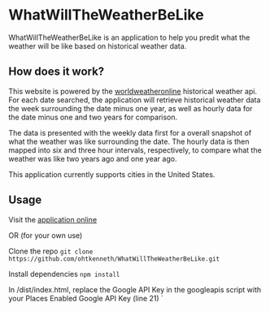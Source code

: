 # WhatWillTheWeatherBeLike
WhatWillTheWeatherBeLike is an application to help you predit what the weather will be like based on historical weather data.

## How does it work?
This website is powered by the [worldweatheronline](https://www.worldweatheronline.com) historical weather api.
For each date searched, the application will retrieve historical weather data the week surrounding the date minus one year, as well as hourly data for the date minus one and two years for comparison.

The data is presented with the weekly data first for a overall snapshot of what the weather was like surrounding the date. The hourly data is then mapped into six and three hour intervals, respectively, to compare what the weather was like two years ago and one year ago.

This application currently supports cities in the United States.

## Usage
Visit the [application online](https://www.whatwilltheweatherbelike.com)

OR (for your own use)

Clone the repo
`git clone https://github.com/ohtkenneth/WhatWillTheWeatherBeLike.git`

Install dependencies
`npm install`

In /dist/index.html, replace the Google API Key in the googleapis script with your Places Enabled Google API Key (line 21)
`<script 
  src="https://maps.googleapis.com/maps/api/js?key=YOURGOOGLEAPIKEY&libraries=places&callback=init"
  async defer>
<script>`

Provide your environment with an environment variable named WEATHER_API_KEY (as seen in line 5 /src/server/util/getWeather.js'
`const weatherApiKey = process.env.WEATHER_API_KEY;`

Build the bundle
`npm run build:prod`

Start the server
`npm start`

Open your browser of choice to localhost:3000


